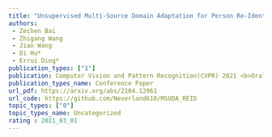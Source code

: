 ```yaml
---  
title: "Unsupervised Multi-Source Domain Adaptation for Person Re-Identification"  
authors:  
 - Zechen Bai  
 - Zhigang Wang  
 - Jian Wang  
 - Di Hu* 
 - Errui Ding* 
publication_types: ["1"]  
publication: Computer Vision and Pattern Recognition(CVPR) 2021 <b>Oral Presentation</b>
publication_types_name: Conference Paper  
url_pdf: https://arxiv.org/abs/2104.12961  
url_code: https://github.com/Neverland610/MSUDA_REID  
topic_types: ["0"]
topic_types_name: Uncategorized
rating : 2021_03_01
---  
```

